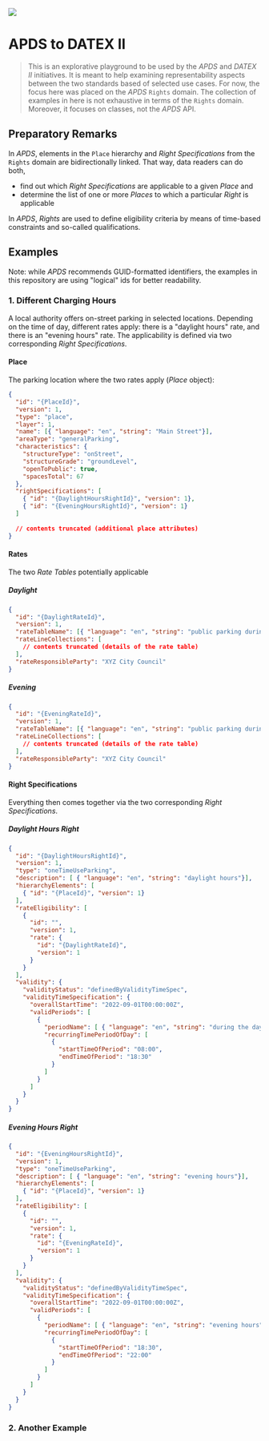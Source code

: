 ![](https://img.shields.io/badge/status-work%20in%20progress-blue)
# APDS to DATEX II

> This is an explorative playground to be used by the _APDS_ and _DATEX II_ initiatives. It is meant to help examining representability aspects between the two standards based of selected use cases. For now, the focus here was placed on the _APDS_ `Rights` domain. The collection of examples in here is not exhaustive in terms of the `Rights` domain. Moreover, it focuses on classes, not the _APDS_ API.

## Preparatory Remarks
In _APDS_, elements in the `Place` hierarchy and _Right Specifications_ from the `Rights` domain are bidirectionally linked. That way, data readers can do both,

- find out which _Right Specifications_ are applicable to a given _Place_ and
- determine the list of one or more _Places_ to which a particular _Right_ is applicable

In _APDS_, _Rights_ are used to define eligibility criteria by means of time-based constraints and so-called qualifications.  


## Examples
Note: while _APDS_ recommends GUID-formatted identifiers, the examples in this repository are using "logical" ids for better readability.

### 1. Different Charging Hours
A local authority offers on-street parking in selected locations. Depending on the time of day, different rates apply: there is a "daylight hours" rate, and there is an "evening hours" rate. The applicability is defined via two corresponding _Right Specifications_.

#### Place
The parking location where the two rates apply (_Place_ object):
```json
{
  "id": "{PlaceId}",
  "version": 1,
  "type": "place",
  "layer": 1, 
  "name": [{ "language": "en", "string": "Main Street"}],
  "areaType": "generalParking",
  "characteristics": {
    "structureType": "onStreet",
    "structureGrade": "groundLevel",
    "openToPublic": true,
    "spacesTotal": 67
  },
  "rightSpecifications": [
    { "id": "{DaylightHoursRightId}", "version": 1},
    { "id": "{EveningHoursRightId}", "version": 1}
  ]
  
  // contents truncated (additional place attributes)
}
```
#### Rates
The two _Rate Tables_ potentially applicable  
##### Daylight
```json
{
  "id": "{DaylightRateId}",
  "version": 1,
  "rateTableName": [{ "language": "en", "string": "public parking during daylight hours"}],
  "rateLineCollections": [
    // contents truncated (details of the rate table)
  ],
  "rateResponsibleParty": "XYZ City Council"
}
```
##### Evening  
```json
{
  "id": "{EveningRateId}",
  "version": 1,
  "rateTableName": [{ "language": "en", "string": "public parking during evening hours"}],
  "rateLineCollections": [
    // contents truncated (details of the rate table)
  ],
  "rateResponsibleParty": "XYZ City Council"
}

```
#### Right Specifications
Everything then comes together via the two corresponding _Right Specifications_.
##### Daylight Hours Right
```json
{
  "id": "{DaylightHoursRightId}",
  "version": 1,
  "type": "oneTimeUseParking",
  "description": [ { "language": "en", "string": "daylight hours"}],
  "hierarchyElements": [
    { "id": "{PlaceId}", "version": 1}
  ],
  "rateEligibility": [
    {
      "id": "",
      "version": 1,
      "rate": {
        "id": "{DaylightRateId}",
        "version": 1
      }
    }
  ],
  "validity": {
    "validityStatus": "definedByValidityTimeSpec",
    "validityTimeSpecification": {
      "overallStartTime": "2022-09-01T00:00:00Z",
      "validPeriods": [
        {
          "periodName": [ { "language": "en", "string": "during the day"}],
          "recurringTimePeriodOfDay": [
            {
              "startTimeOfPeriod": "08:00",
              "endTimeOfPeriod": "18:30"
            }
          ]
        }
      ]
    }
  }
}
```
##### Evening Hours Right
```json
{
  "id": "{EveningHoursRightId}",
  "version": 1,
  "type": "oneTimeUseParking",
  "description": [ { "language": "en", "string": "evening hours"}],
  "hierarchyElements": [
    { "id": "{PlaceId}", "version": 1}
  ],
  "rateEligibility": [
    {
      "id": "",
      "version": 1,
      "rate": {
        "id": "{EveningRateId}",
        "version": 1
      }
    }
  ],
  "validity": {
    "validityStatus": "definedByValidityTimeSpec",
    "validityTimeSpecification": {
      "overallStartTime": "2022-09-01T00:00:00Z",
      "validPeriods": [
        {
          "periodName": [ { "language": "en", "string": "evening hours"}],
          "recurringTimePeriodOfDay": [
            {
              "startTimeOfPeriod": "18:30",
              "endTimeOfPeriod": "22:00"
            }
          ]
        }
      ]
    }
  }
}
```
### 2. Another Example 
